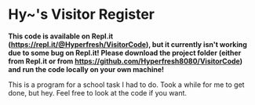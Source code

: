 Hy~'s Visitor Register
==============

**This code is available on Repl.it (https://repl.it/@Hyperfresh/VisitorCode), but it currently isn't working due to some bug on Repl.it!
Please download the project folder (either from Repl.it or from https://github.com/Hyperfresh8080/VisitorCode) and run the code locally on your own machine!**

This is a program for a school task I had to do.
Took a while for me to get done, but hey.
Feel free to look at the code if you want.